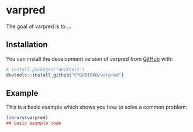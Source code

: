 
# varpred

<!-- badges: start -->
<!-- badges: end -->

The goal of varpred is to ...

## Installation

You can install the development version of varpred from [GitHub](https://github.com/) with:

``` r
# install.packages("devtools")
devtools::install_github("CYGUBICKO/varpred")
```

## Example

This is a basic example which shows you how to solve a common problem:

``` r
library(varpred)
## basic example code
```

